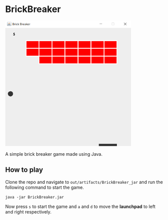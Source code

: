 # BrickBreaker

<img src="output.png" width="400" height="400">

<p>A simple brick breaker game made using Java.</p>

## How to play
Clone the repo and navigate to `out/artifacts/BrickBreaker_jar` and run the following command to start the game.
```
java -jar BrickBreaker.jar
```
Now press `s` to start the game and `a` and `d` to move the **launchpad** to left and right respectively.
